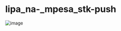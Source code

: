 # lipa_na-_mpesa_stk-push

![image](https://user-images.githubusercontent.com/73772907/212042019-b7fa56ba-f8bb-4607-8f02-f46da26208c0.png)
